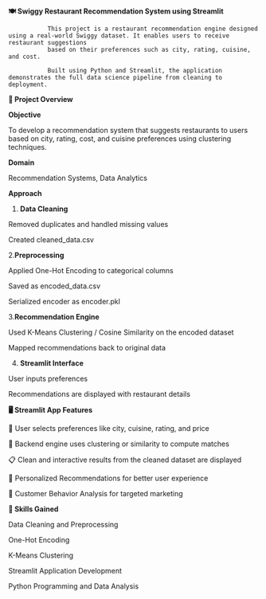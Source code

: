 **🍽️ Swiggy Restaurant Recommendation System using Streamlit**

               This project is a restaurant recommendation engine designed using a real-world Swiggy dataset. It enables users to receive restaurant suggestions 
               based on their preferences such as city, rating, cuisine, and cost. 
               
               Built using Python and Streamlit, the application demonstrates the full data science pipeline from cleaning to deployment. 

**🚀 Project Overview**

**Objective**

To develop a recommendation system that suggests restaurants to users based on city, rating, cost, and cuisine preferences using clustering techniques.

**Domain**

Recommendation Systems, Data Analytics

**Approach**

1. **Data Cleaning**

Removed duplicates and handled missing values

Created cleaned_data.csv

2.**Preprocessing**

Applied One-Hot Encoding to categorical columns

Saved as encoded_data.csv

Serialized encoder as encoder.pkl

3.**Recommendation Engine**

Used K-Means Clustering / Cosine Similarity on the encoded dataset

Mapped recommendations back to original data

4. **Streamlit Interface**

User inputs preferences

Recommendations are displayed with restaurant details

**🖥️ Streamlit App Features**

🎯 User selects preferences like city, cuisine, rating, and price

🤖 Backend engine uses clustering or similarity to compute matches

📋 Clean and interactive results from the cleaned dataset are displayed

🧪 Personalized Recommendations for better user experience

🧪 Customer Behavior Analysis for targeted marketing

**🧠 Skills Gained**

Data Cleaning and Preprocessing

One-Hot Encoding 

K-Means Clustering 

Streamlit Application Development

Python Programming and Data Analysis
